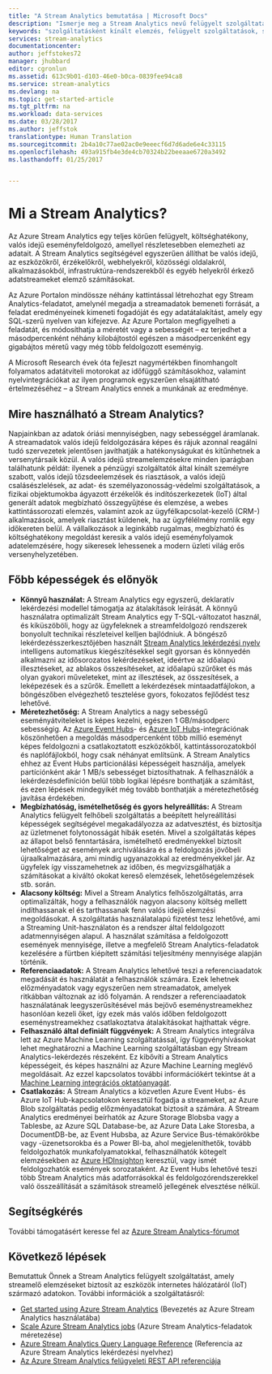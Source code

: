 ```yaml
---
title: "A Stream Analytics bemutatása | Microsoft Docs"
description: "Ismerje meg a Stream Analytics nevű felügyelt szolgáltatást, amely segít valós időben elemezni az eszközök internetes hálózatáról (IoT) származó streamadatokat."
keywords: "szolgáltatásként kínált elemzés, felügyelt szolgáltatások, streamfeldolgozás, streamelemzés, mi a stream analytics"
services: stream-analytics
documentationcenter: 
author: jeffstokes72
manager: jhubbard
editor: cgronlun
ms.assetid: 613c9b01-d103-46e0-b0ca-0839fee94ca8
ms.service: stream-analytics
ms.devlang: na
ms.topic: get-started-article
ms.tgt_pltfrm: na
ms.workload: data-services
ms.date: 03/28/2017
ms.author: jeffstok
translationtype: Human Translation
ms.sourcegitcommit: 2b4a10c77ae02ac0e9eeecf6d7d6ade6e4c33115
ms.openlocfilehash: 493a915fb4e3de4cb70324b22beeaae6720a3492
ms.lasthandoff: 01/25/2017


---
```

# <a name="what-is-stream-analytics"></a>Mi a Stream Analytics?
Az Azure Stream Analytics egy teljes körűen felügyelt, költséghatékony, valós idejű eseményfeldolgozó, amellyel részletesebben elemezheti az adatait. A Stream Analytics segítségével egyszerűen állíthat be valós idejű, az eszközökről, érzékelőkről, webhelyekről, közösségi oldalakról, alkalmazásokból, infrastruktúra-rendszerekből és egyéb helyekről érkező adatstreameket elemző számításokat.

Az Azure Portalon mindössze néhány kattintással létrehozhat egy Stream Analytics-feladatot, amelynél megadja a streamadatok bemeneti forrását, a feladat eredményeinek kimeneti fogadóját és egy adatátalakítást, amely egy SQL-szerű nyelven van kifejezve. Az Azure Portalon megfigyelheti a feladatát, és módosíthatja a méretét vagy a sebességét – ez terjedhet a másodpercenként néhány kilobájtostól egészen a másodpercenként egy gigabájtos méretű vagy még több feldolgozott eseményig.

A Microsoft Research évek óta fejleszt nagymértékben finomhangolt folyamatos adatátviteli motorokat az időfüggő számításokhoz, valamint nyelvintegrációkat az ilyen programok egyszerűen elsajátítható értelmezéséhez – a Stream Analytics ennek a munkának az eredménye.

## <a name="what-can-i-use-stream-analytics-for"></a>Mire használható a Stream Analytics?
Napjainkban az adatok óriási mennyiségben, nagy sebességgel áramlanak. A streamadatok valós idejű feldolgozására képes és rájuk azonnal reagálni tudó szervezetek jelentősen javíthatják a hatékonyságukat és kitűnhetnek a versenytársaik közül. A valós idejű streamelemzésekre minden iparágban találhatunk példát: ilyenek a pénzügyi szolgáltatók által kínált személyre szabott, valós idejű tőzsdeelemzések és riasztások, a valós idejű csalásészlelések, az adat- és személyazonosság-védelmi szolgáltatások, a fizikai objektumokba ágyazott érzékelők és indítószerkezetek (IoT) által generált adatok megbízható összegyűjtése és elemzése, a webes kattintássorozati elemzés, valamint azok az ügyfélkapcsolat-kezelő (CRM-) alkalmazások, amelyek riasztást küldenek, ha az ügyfélélmény romlik egy időkereten belül. A vállalkozások a leginkább rugalmas, megbízható és költséghatékony megoldást keresik a valós idejű eseményfolyamok adatelemzésére, hogy sikeresek lehessenek a modern üzleti világ erős versenyhelyzetében.

## <a name="key-capabilities-and-benefits"></a>Főbb képességek és előnyök
* **Könnyű használat:** A Stream Analytics egy egyszerű, deklaratív lekérdezési modellel támogatja az átalakítások leírását. A könnyű használatra optimalizált Stream Analytics egy T-SQL-változatot használ, és kiküszöböli, hogy az ügyfeleknek a streamfeldolgozó rendszerek bonyolult technikai részleteivel kelljen bajlódniuk. A böngésző lekérdezésszerkesztőjében használt [Stream Analytics lekérdezési nyelv](https://msdn.microsoft.com/library/azure/dn834998.aspx) intelligens automatikus kiegészítésekkel segít gyorsan és könnyedén alkalmazni az idősorozatos lekérdezéseket, ideértve az időalapú illesztéseket, az ablakos összesítéseket, az időalapú szűrőket és más olyan gyakori műveleteket, mint az illesztések, az összesítések, a leképezések és a szűrők. Emellett a lekérdezések mintaadatfájlokon, a böngészőben elvégezhető tesztelése gyors, fokozatos fejlődést tesz lehetővé.  
* **Méretezhetőség:** A Stream Analytics a nagy sebességű eseményátviteleket is képes kezelni, egészen 1 GB/másodperc sebességig. Az [Azure Event Hubs](https://azure.microsoft.com/services/event-hubs/)- és [Azure IoT Hubs](https://azure.microsoft.com/services/iot-hub/)-integrációnak köszönhetően a megoldás másodpercenként több millió eseményt képes feldolgozni a csatlakoztatott eszközökből, kattintássorozatokból és naplófájlokból, hogy csak néhányat említsünk. A Stream Analytics ehhez az Event Hubs particionálási képességeit használja, amelyek partíciónként akár 1 MB/s sebességet biztosíthatnak. A felhasználók a lekérdezésdefiníción belül több logikai lépésre bonthatják a számítást, és ezen lépések mindegyikét még tovább bonthatják a méretezhetőség javítása érdekében.  
* **Megbízhatóság, ismételhetőség és gyors helyreállítás:** A Stream Analytics felügyelt felhőbeli szolgáltatás a beépített helyreállítási képességek segítségével megakadályozza az adatvesztést, és biztosítja az üzletmenet folytonosságát hibák esetén. Mivel a szolgáltatás képes az állapot belső fenntartására, ismételhető eredményekkel biztosít lehetőséget az események archiválására és a feldolgozás jövőbeli újraalkalmazására, ami mindig ugyanazokkal az eredményekkel jár. Az ügyfelek így visszamehetnek az időben, és megvizsgálhatják a számításokat a kiváltó okokat kereső elemzések, lehetőségelemzések stb. során.  
* **Alacsony költség:** Mivel a Stream Analytics felhőszolgáltatás, arra optimalizálták, hogy a felhasználók nagyon alacsony költség mellett indíthassanak el és tarthassanak fenn valós idejű elemzési megoldásokat. A szolgáltatás használatalapú fizetést tesz lehetővé, ami a Streaming Unit-használaton és a rendszer által feldolgozott adatmennyiségen alapul. A használat számítása a feldolgozott események mennyisége, illetve a megfelelő Stream Analytics-feladatok kezelésére a fürtben kiépített számítási teljesítmény mennyisége alapján történik.  
* **Referenciaadatok:** A Stream Analytics lehetővé teszi a referenciaadatok megadását és használatát a felhasználók számára. Ezek lehetnek előzményadatok vagy egyszerűen nem streamadatok, amelyek ritkábban változnak az idő folyamán. A rendszer a referenciaadatok használatának leegyszerűsítésével más bejövő eseménystreamekhez hasonlóan kezeli őket, így ezek más valós időben feldolgozott eseménystreamekhez csatlakoztatva átalakításokat hajthattak végre.  
* **Felhasználó által definiált függvények:** A Stream Analytics integrálva lett az Azure Machine Learning szolgáltatással, így függvényhívásokat lehet meghatározni a Machine Learning szolgáltatásban egy Stream Analytics-lekérdezés részeként. Ez kibővíti a Stream Analytics képességeit, és képes használni az Azure Machine Learning meglévő megoldásait. Az ezzel kapcsolatos további információkért tekintse át a [Machine Learning integrációs oktatóanyagát](stream-analytics-machine-learning-integration-tutorial.md).
* **Csatlakozás:** A Stream Analytics a közvetlen Azure Event Hubs- és Azure IoT Hub-kapcsolatokon keresztül fogadja a streameket, az Azure Blob szolgáltatás pedig előzményadatokat biztosít a számára. A Stream Analytics eredményei beírhatók az Azure Storage Blobsba vagy a Tablesbe, az Azure SQL Database-be, az Azure Data Lake Storesba, a DocumentDB-be, az Event Hubsba, az Azure Service Bus-témakörökbe vagy -üzenetsorokba és a Power BI-ba, ahol megjeleníthetők, tovább feldolgozhatók munkafolyamatokkal, felhasználhatók kötegelt elemzésekben az [Azure HDInsighton](https://azure.microsoft.com/services/hdinsight/) keresztül, vagy ismét feldolgozhatók események sorozataként. Az Event Hubs lehetővé teszi több Stream Analytics más adatforrásokkal és feldolgozórendszerekkel való összeállítását a számítások streamelő jellegének elvesztése nélkül.  

## <a name="get-help"></a>Segítségkérés
További támogatásért keresse fel az [Azure Stream Analytics-fórumot](https://social.msdn.microsoft.com/Forums/en-US/home?forum=AzureStreamAnalytics)

## <a name="next-steps"></a>Következő lépések
Bemutattuk Önnek a Stream Analytics felügyelt szolgáltatást, amely streamelő elemzéseket biztosít az eszközök internetes hálózatáról (IoT) származó adatokon. További információk a szolgáltatásról:

* [Get started using Azure Stream Analytics](stream-analytics-get-started.md) (Bevezetés az Azure Stream Analytics használatába)
* [Scale Azure Stream Analytics jobs](stream-analytics-scale-jobs.md) (Azure Stream Analytics-feladatok méretezése)
* [Azure Stream Analytics Query Language Reference](https://msdn.microsoft.com/library/azure/dn834998.aspx) (Referencia az Azure Stream Analytics lekérdezési nyelvhez)
* [Az Azure Stream Analytics felügyeleti REST API referenciája](https://msdn.microsoft.com/library/azure/dn835031.aspx)



